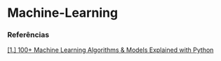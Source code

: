 # Machine-Learning


### Referências

[[1.] 100+ Machine Learning Algorithms & Models Explained with Python](https://medium.com/coders-camp/all-machine-learning-algorithms-models-explained-adcd95d5fb3c)
